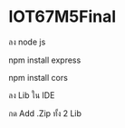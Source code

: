 # IOT67M5Final
ลง node js

npm install express

npm install cors

ลง Lib ใน IDE

กด Add .Zip ทั้ง 2 Lib
